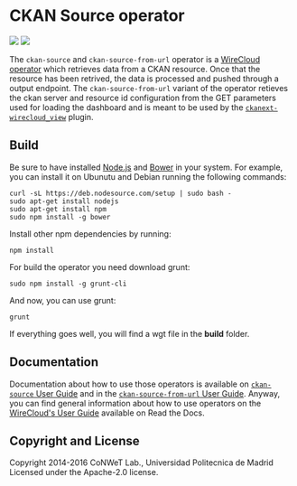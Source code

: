 # CKAN Source operator

[![](https://nexus.lab.fiware.org/repository/raw/public/badges/chapters/visualization.svg)](https://www.fiware.org/developers/catalogue/)
![](https://img.shields.io/github/license/wirecloud-fiware/ckan-source-operator.svg)<br/>

The `ckan-source` and `ckan-source-from-url` operator is a
[WireCloud operator](http://wirecloud.readthedocs.org/en/latest/) which retrieves data from a CKAN resource. Once that
the resource has been retrived, the data is processed and pushed through a output endpoint. The `ckan-source-from-url`
variant of the operator retieves the ckan server and resource id configuration from the GET parameters used for loading
the dashboard and is meant to be used by the
[`ckanext-wirecloud_view`](https://github.com/conwetlab/ckanext-wirecloud_view) plugin.

## Build

Be sure to have installed [Node.js](http://node.js) and [Bower](http://bower.io) in your system. For example, you can
install it on Ubunutu and Debian running the following commands:

```console
curl -sL https://deb.nodesource.com/setup | sudo bash -
sudo apt-get install nodejs
sudo apt-get install npm
sudo npm install -g bower
```

Install other npm dependencies by running:

```console
npm install
```

For build the operator you need download grunt:

```console
sudo npm install -g grunt-cli
```

And now, you can use grunt:

```console
grunt
```

If everything goes well, you will find a wgt file in the **build** folder.

## Documentation

Documentation about how to use those operators is available on [`ckan-source` User Guide](src/doc/userguide.md) and in
the [`ckan-source-from-url` User Guide](src-fromurl/doc/userguide.md). Anyway, you can find general information about
how to use operators on the [WireCloud's User Guide](https://wirecloud.readthedocs.io/en/stable/user_guide/) available
on Read the Docs.

## Copyright and License

Copyright 2014-2016 CoNWeT Lab., Universidad Politecnica de Madrid Licensed under the Apache-2.0 license.
